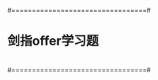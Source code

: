 #=================================#
#								  #
#								  #
#       剑指offer学习题			  #
#								  #
#								  #
#=================================#
